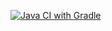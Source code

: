 [![Java CI with Gradle](https://github.com/Goldis04/pattern2/actions/workflows/gradle-publish.yml/badge.svg)](https://github.com/Goldis04/pattern2/actions/workflows/gradle-publish.yml)